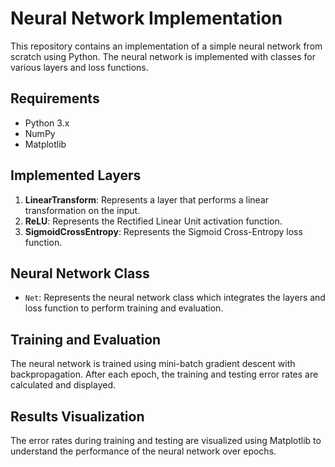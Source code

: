 # Neural Network Implementation

This repository contains an implementation of a simple neural network from scratch using Python. The neural network is implemented with classes for various layers and loss functions.

## Requirements
- Python 3.x
- NumPy
- Matplotlib
    
## Implemented Layers
1. **LinearTransform**: Represents a layer that performs a linear transformation on the input.
2. **ReLU**: Represents the Rectified Linear Unit activation function.
3. **SigmoidCrossEntropy**: Represents the Sigmoid Cross-Entropy loss function.

## Neural Network Class
- `Net`: Represents the neural network class which integrates the layers and loss function to perform training and evaluation.

## Training and Evaluation
The neural network is trained using mini-batch gradient descent with backpropagation. After each epoch, the training and testing error rates are calculated and displayed.

## Results Visualization
The error rates during training and testing are visualized using Matplotlib to understand the performance of the neural network over epochs.

